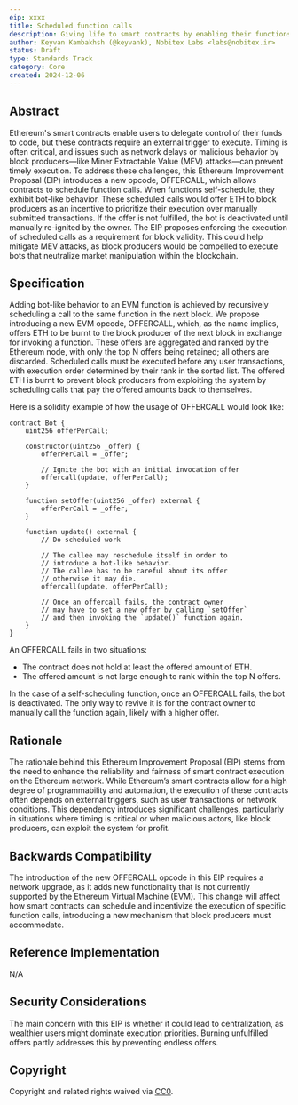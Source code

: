 ```yaml
---
eip: xxxx
title: Scheduled function calls
description: Giving life to smart contracts by enabling their functions to be automatically invoked by block producers.
author: Keyvan Kambakhsh (@keyvank), Nobitex Labs <labs@nobitex.ir>
status: Draft
type: Standards Track
category: Core
created: 2024-12-06
---
```


## Abstract

Ethereum's smart contracts enable users to delegate control of their funds to code, but these contracts require an external trigger to execute. Timing is often critical, and issues such as network delays or malicious behavior by block producers—like Miner Extractable Value (MEV) attacks—can prevent timely execution. To address these challenges, this Ethereum Improvement Proposal (EIP) introduces a new opcode, OFFERCALL, which allows contracts to schedule function calls. When functions self-schedule, they exhibit bot-like behavior. These scheduled calls would offer ETH to block producers as an incentive to prioritize their execution over manually submitted transactions. If the offer is not fulfilled, the bot is deactivated until manually re-ignited by the owner. The EIP proposes enforcing the execution of scheduled calls as a requirement for block validity. This could help mitigate MEV attacks, as block producers would be compelled to execute bots that neutralize market manipulation within the blockchain.

## Specification

Adding bot-like behavior to an EVM function is achieved by recursively scheduling a call to the same function in the next block. We propose introducing a new EVM opcode, OFFERCALL, which, as the name implies, offers ETH to be burnt to the block producer of the next block in exchange for invoking a function. These offers are aggregated and ranked by the Ethereum node, with only the top N offers being retained; all others are discarded. Scheduled calls must be executed before any user transactions, with execution order determined by their rank in the sorted list. The offered ETH is burnt to prevent block producers from exploiting the system by scheduling calls that pay the offered amounts back to themselves.

Here is a solidity example of how the usage of OFFERCALL would look like:

```solidity=
contract Bot {
    uint256 offerPerCall;
    
    constructor(uint256 _offer) {
        offerPerCall = _offer;
        
        // Ignite the bot with an initial invocation offer
        offercall(update, offerPerCall);
    }
    
    function setOffer(uint256 _offer) external {
        offerPerCall = _offer;
    }

    function update() external {
        // Do scheduled work

        // The callee may reschedule itself in order to
        // introduce a bot-like behavior.
        // The callee has to be careful about its offer
        // otherwise it may die.
        offercall(update, offerPerCall);
        
        // Once an offercall fails, the contract owner
        // may have to set a new offer by calling `setOffer`
        // and then invoking the `update()` function again.
    }
}
```

An OFFERCALL fails in two situations:

- The contract does not hold at least the offered amount of ETH.
- The offered amount is not large enough to rank within the top N offers.

In the case of a self-scheduling function, once an OFFERCALL fails, the bot is deactivated. The only way to revive it is for the contract owner to manually call the function again, likely with a higher offer.

## Rationale

The rationale behind this Ethereum Improvement Proposal (EIP) stems from the need to enhance the reliability and fairness of smart contract execution on the Ethereum network. While Ethereum’s smart contracts allow for a high degree of programmability and automation, the execution of these contracts often depends on external triggers, such as user transactions or network conditions. This dependency introduces significant challenges, particularly in situations where timing is critical or when malicious actors, like block producers, can exploit the system for profit.

## Backwards Compatibility

The introduction of the new OFFERCALL opcode in this EIP requires a network upgrade, as it adds new functionality that is not currently supported by the Ethereum Virtual Machine (EVM). This change will affect how smart contracts can schedule and incentivize the execution of specific function calls, introducing a new mechanism that block producers must accommodate.

## Reference Implementation

N/A

## Security Considerations

The main concern with this EIP is whether it could lead to centralization, as wealthier users might dominate execution priorities. Burning unfulfilled offers partly addresses this by preventing endless offers.

## Copyright

Copyright and related rights waived via [CC0](../LICENSE.md).
